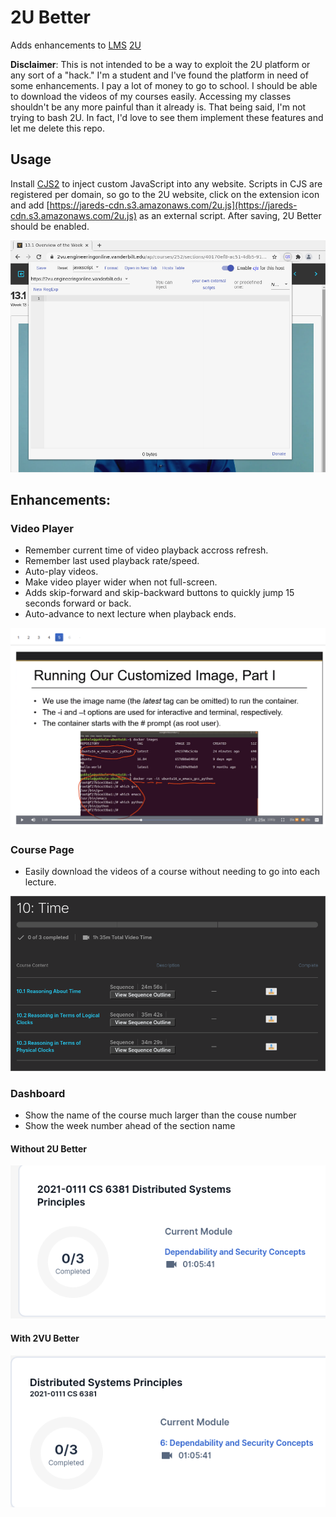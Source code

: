 # 2U Better

Adds enhancements to [LMS](https://en.wikipedia.org/wiki/Learning_management_system) [2U](https://2u.com/)

**Disclaimer**: This is not intended to be a way to exploit the 2U platform or any sort of a "hack." I'm a student and I've found the platform in need of some enhancements. I pay a lot of money to go to school. I should be able to download the videos of my courses easily. Accessing my classes shouldn't be any more painful than it already is. That being said, I'm not trying to bash 2U. In fact, I'd love to see them implement these features and let me delete this repo.

## Usage

Install [CJS2](https://chrome.google.com/webstore/detail/custom-javascript-for-web/ddbjnfjiigjmcpcpkmhogomapikjbjdk?hl=en) to inject custom JavaScript into any website. Scripts in CJS are registered per domain, so go to the 2U website, click on the extension icon and add [https://jareds-cdn.s3.amazonaws.com/2u.js](https://jareds-cdn.s3.amazonaws.com/2u.js) as an external script. After saving, 2U Better should be enabled.

![install](./install.png)

## Enhancements:

### Video Player

* Remember current time of video playback accross refresh.
* Remember last used playback rate/speed.
* Auto-play videos.
* Make video player wider when not full-screen.
* Adds skip-forward and skip-backward buttons to quickly jump 15 seconds forward or back.
* Auto-advance to next lecture when playback ends.

![2u-better.png](./2u-better.png)

### Course Page

* Easily download the videos of a course without needing to go into each lecture.

![2u-better-download.png](./2u-better-download.png)

### Dashboard

* Show the name of the course much larger than the couse number
* Show the week number ahead of the section name

#### Without 2U Better

![Hard to read version of 2U Dashboard](./2u-dashboard-before.png)

#### With 2VU Better

![Easy to read version of 2U Dashboard](./2u-dashboard-after.png)